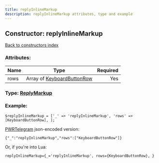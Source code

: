 ```yaml
---
title: replyInlineMarkup
description: replyInlineMarkup attributes, type and example
---
```

## Constructor: replyInlineMarkup  
[Back to constructors index](index.md)



### Attributes:

| Name     |    Type       | Required |
|----------|:-------------:|---------:|
|rows|Array of [KeyboardButtonRow](../types/KeyboardButtonRow.md) | Yes|



### Type: [ReplyMarkup](../types/ReplyMarkup.md)


### Example:

```
$replyInlineMarkup = ['_' => 'replyInlineMarkup', 'rows' => [KeyboardButtonRow], ];
```  

[PWRTelegram](https://pwrtelegram.xyz) json-encoded version:

```
{"_":"replyInlineMarkup","rows":["KeyboardButtonRow"]}
```


Or, if you're into Lua:  


```
replyInlineMarkup={_='replyInlineMarkup', rows={KeyboardButtonRow}, }

```


